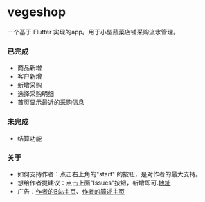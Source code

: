 # vegeshop

一个基于 Flutter 实现的app。用于小型蔬菜店铺采购流水管理。

### 已完成
 * 商品新增
 * 客户新增
 * 新增采购
 * 选择采购明细
 * 首页显示最近的采购信息
 
### 未完成
 * 结算功能
 

### 关于
 * 如何支持作者：点击右上角的"start" 的按钮，是对作者的最大支持。
 * 想给作者提建议：点击上面"Issues"按钮，新增即可.[地址](https://github.com/jicg/vegeshop/issues)
 * 广告：[作者的B站主页](https://space.bilibili.com/324032246/#/)、[作者的简述主页](https://www.jianshu.com/u/22bd5745c432)

